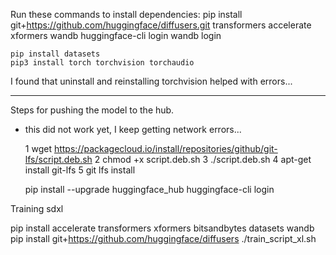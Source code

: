 
Run these commands to install dependencies: 
    pip install git+https://github.com/huggingface/diffusers.git transformers accelerate xformers wandb
    huggingface-cli login
    wandb login

    pip install datasets 
    pip3 install torch torchvision torchaudio

I found that uninstall and reinstalling torchvision helped with errors...


--- 
Steps for pushing the model to the hub. 

* this did not work yet, I keep getting network errors...



    1  wget https://packagecloud.io/install/repositories/github/git-lfs/script.deb.sh
    2  chmod +x script.deb.sh
    3  ./script.deb.sh 
    4  apt-get install git-lfs
    5  git lfs install

    pip install --upgrade huggingface_hub
    huggingface-cli login


Training sdxl 


pip install accelerate transformers xformers bitsandbytes datasets wandb
pip install git+https://github.com/huggingface/diffusers
 ./train_script_xl.sh 